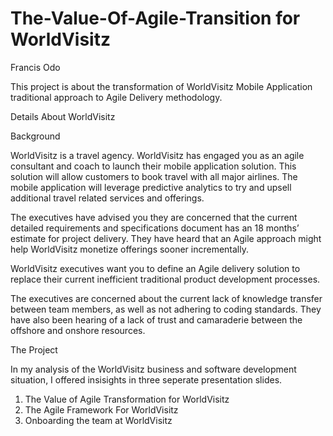 # The-Value-Of-Agile-Transition for WorldVisitz

Francis Odo

This project is about the transformation of WorldVisitz Mobile Application traditional approach to Agile Delivery methodology.

Details About WorldVisitz

Background

WorldVisitz is a travel agency. WorldVisitz has engaged you as an agile consultant and coach to launch their mobile application solution. This solution will allow customers to book travel with all major airlines. The mobile application will leverage predictive analytics to try and upsell additional travel related services and offerings.

The executives have advised you they are concerned that the current detailed requirements and specifications document has an 18 months’ estimate for project delivery. They have heard that an Agile approach might help WorldVisitz monetize offerings sooner incrementally.

WorldVisitz executives want you to define an Agile delivery solution to replace their current inefficient traditional product development processes.

The executives are concerned about the current lack of knowledge transfer between team members, as well as not adhering to coding standards. They have also been hearing of a lack of trust and camaraderie between the offshore and onshore resources.

The Project

In my analysis of the WorldVisitz business and software development situation, I offered insisights in three seperate presentation slides.

1. The Value of Agile Transformation for WorldVisitz
2. The Agile Framework For WorldVisitz
3. Onboarding the team at WorldVisitz
